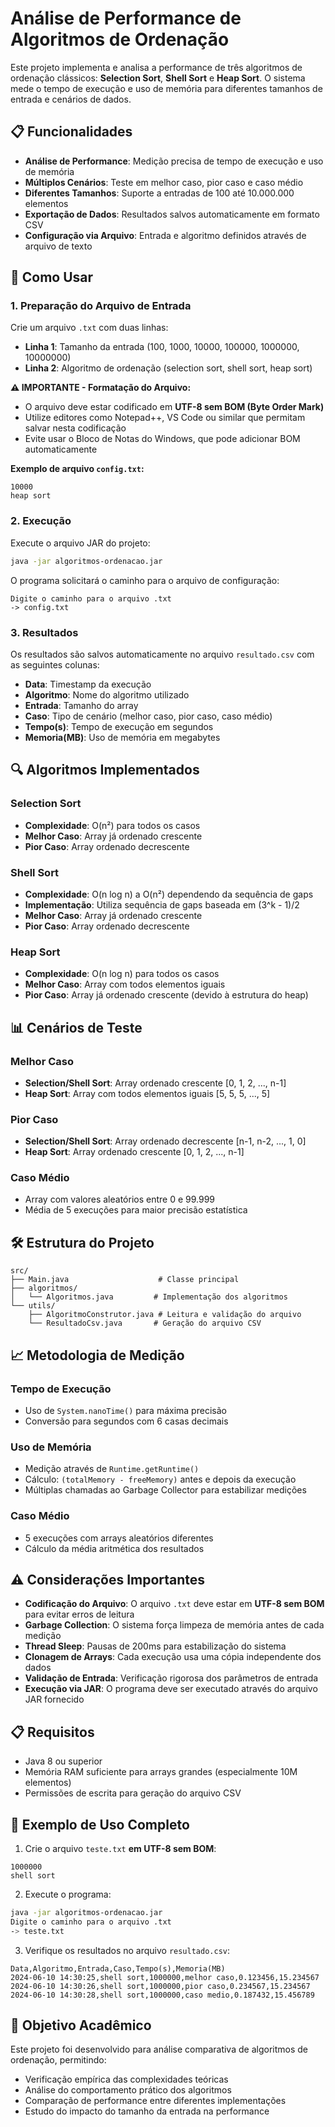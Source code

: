 # Análise de Performance de Algoritmos de Ordenação

Este projeto implementa e analisa a performance de três algoritmos de ordenação clássicos: **Selection Sort**, **Shell Sort** e **Heap Sort**. O sistema mede o tempo de execução e uso de memória para diferentes tamanhos de entrada e cenários de dados.

## 📋 Funcionalidades

- **Análise de Performance**: Medição precisa de tempo de execução e uso de memória
- **Múltiplos Cenários**: Teste em melhor caso, pior caso e caso médio
- **Diferentes Tamanhos**: Suporte a entradas de 100 até 10.000.000 elementos
- **Exportação de Dados**: Resultados salvos automaticamente em formato CSV
- **Configuração via Arquivo**: Entrada e algoritmo definidos através de arquivo de texto

## 🚀 Como Usar

### 1. Preparação do Arquivo de Entrada

Crie um arquivo `.txt` com duas linhas:
- **Linha 1**: Tamanho da entrada (100, 1000, 10000, 100000, 1000000, 10000000)
- **Linha 2**: Algoritmo de ordenação (selection sort, shell sort, heap sort)

**⚠️ IMPORTANTE - Formatação do Arquivo:**
- O arquivo deve estar codificado em **UTF-8 sem BOM (Byte Order Mark)**
- Utilize editores como Notepad++, VS Code ou similar que permitam salvar nesta codificação
- Evite usar o Bloco de Notas do Windows, que pode adicionar BOM automaticamente

**Exemplo de arquivo `config.txt`:**
```
10000
heap sort
```

### 2. Execução

Execute o arquivo JAR do projeto:

```bash
java -jar algoritmos-ordenacao.jar
```

O programa solicitará o caminho para o arquivo de configuração:
```
Digite o caminho para o arquivo .txt
-> config.txt
```

### 3. Resultados

Os resultados são salvos automaticamente no arquivo `resultado.csv` com as seguintes colunas:
- **Data**: Timestamp da execução
- **Algoritmo**: Nome do algoritmo utilizado
- **Entrada**: Tamanho do array
- **Caso**: Tipo de cenário (melhor caso, pior caso, caso médio)
- **Tempo(s)**: Tempo de execução em segundos
- **Memoria(MB)**: Uso de memória em megabytes

## 🔍 Algoritmos Implementados

### Selection Sort
- **Complexidade**: O(n²) para todos os casos
- **Melhor Caso**: Array já ordenado crescente
- **Pior Caso**: Array ordenado decrescente

### Shell Sort
- **Complexidade**: O(n log n) a O(n²) dependendo da sequência de gaps
- **Implementação**: Utiliza sequência de gaps baseada em (3^k - 1)/2
- **Melhor Caso**: Array já ordenado crescente
- **Pior Caso**: Array ordenado decrescente

### Heap Sort
- **Complexidade**: O(n log n) para todos os casos
- **Melhor Caso**: Array com todos elementos iguais
- **Pior Caso**: Array já ordenado crescente (devido à estrutura do heap)

## 📊 Cenários de Teste

### Melhor Caso
- **Selection/Shell Sort**: Array ordenado crescente [0, 1, 2, ..., n-1]
- **Heap Sort**: Array com todos elementos iguais [5, 5, 5, ..., 5]

### Pior Caso
- **Selection/Shell Sort**: Array ordenado decrescente [n-1, n-2, ..., 1, 0]
- **Heap Sort**: Array ordenado crescente [0, 1, 2, ..., n-1]

### Caso Médio
- Array com valores aleatórios entre 0 e 99.999
- Média de 5 execuções para maior precisão estatística

## 🛠️ Estrutura do Projeto

```
src/
├── Main.java                    # Classe principal
├── algoritmos/
│   └── Algoritmos.java         # Implementação dos algoritmos
└── utils/
    ├── AlgoritmoConstrutor.java # Leitura e validação do arquivo
    └── ResultadoCsv.java       # Geração do arquivo CSV
```

## 📈 Metodologia de Medição

### Tempo de Execução
- Uso de `System.nanoTime()` para máxima precisão
- Conversão para segundos com 6 casas decimais

### Uso de Memória
- Medição através de `Runtime.getRuntime()`
- Cálculo: `(totalMemory - freeMemory)` antes e depois da execução
- Múltiplas chamadas ao Garbage Collector para estabilizar medições

### Caso Médio
- 5 execuções com arrays aleatórios diferentes
- Cálculo da média aritmética dos resultados

## ⚠️ Considerações Importantes

- **Codificação do Arquivo**: O arquivo `.txt` deve estar em **UTF-8 sem BOM** para evitar erros de leitura
- **Garbage Collection**: O sistema força limpeza de memória antes de cada medição
- **Thread Sleep**: Pausas de 200ms para estabilização do sistema
- **Clonagem de Arrays**: Cada execução usa uma cópia independente dos dados
- **Validação de Entrada**: Verificação rigorosa dos parâmetros de entrada
- **Execução via JAR**: O programa deve ser executado através do arquivo JAR fornecido

## 📋 Requisitos

- Java 8 ou superior
- Memória RAM suficiente para arrays grandes (especialmente 10M elementos)
- Permissões de escrita para geração do arquivo CSV

## 🔧 Exemplo de Uso Completo

1. Crie o arquivo `teste.txt` **em UTF-8 sem BOM**:
```
1000000
shell sort
```

2. Execute o programa:
```bash
java -jar algoritmos-ordenacao.jar
Digite o caminho para o arquivo .txt
-> teste.txt
```

3. Verifique os resultados no arquivo `resultado.csv`:
```csv
Data,Algoritmo,Entrada,Caso,Tempo(s),Memoria(MB)
2024-06-10 14:30:25,shell sort,1000000,melhor caso,0.123456,15.234567
2024-06-10 14:30:26,shell sort,1000000,pior caso,0.234567,15.234567
2024-06-10 14:30:28,shell sort,1000000,caso medio,0.187432,15.456789
```

## 🎯 Objetivo Acadêmico

Este projeto foi desenvolvido para análise comparativa de algoritmos de ordenação, permitindo:
- Verificação empírica das complexidades teóricas
- Análise do comportamento prático dos algoritmos
- Comparação de performance entre diferentes implementações
- Estudo do impacto do tamanho da entrada na performance